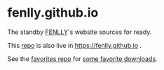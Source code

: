 fenlly.github.io
=================

The standby [FENLLY](https://fenlly.org)'s website sources for ready.

This [repo](https://github.com/Fenlly/fenlly.github.io) is also live in https://fenlly.github.io .

See the [favorites repo](https://github.com/Fenlly/favorites) for [some favorite downloads](https://fenlly.github.io/favorites).
